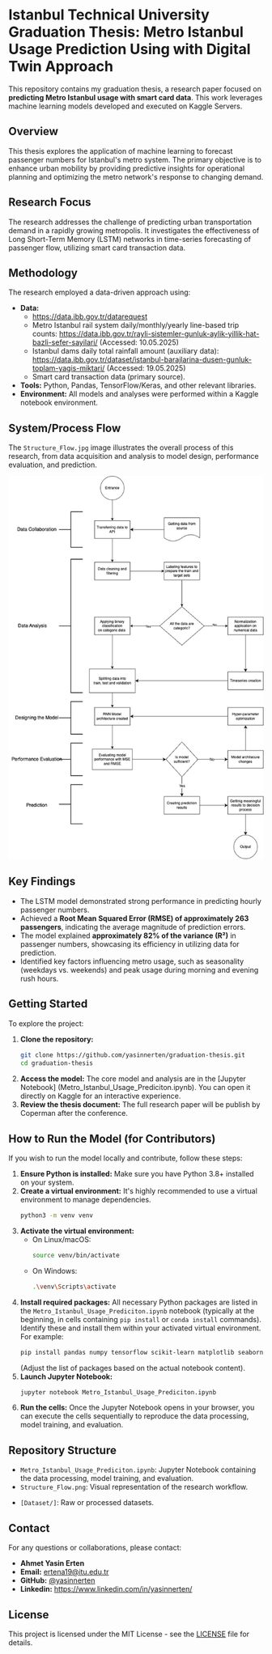 # Istanbul Technical University Graduation Thesis: Metro Istanbul Usage Prediction Using with Digital Twin Approach 

This repository contains my graduation thesis, a research paper focused on **predicting Metro Istanbul usage with smart card data**. This work leverages machine learning models developed and executed on Kaggle Servers.

## Overview

This thesis explores the application of machine learning to forecast passenger numbers for Istanbul's metro system. The primary objective is to enhance urban mobility by providing predictive insights for operational planning and optimizing the metro network's response to changing demand.

## Research Focus

The research addresses the challenge of predicting urban transportation demand in a rapidly growing metropolis. It investigates the effectiveness of Long Short-Term Memory (LSTM) networks in time-series forecasting of passenger flow, utilizing smart card transaction data.

## Methodology

The research employed a data-driven approach using:

* **Data:**
    * https://data.ibb.gov.tr/datarequest
    * Metro Istanbul rail system daily/monthly/yearly line-based trip counts: <https://data.ibb.gov.tr/rayli-sistemler-gunluk-aylik-yillik-hat-bazli-sefer-sayilari/> (Accessed: 10.05.2025)
    * Istanbul dams daily total rainfall amount (auxiliary data): <https://data.ibb.gov.tr/dataset/istanbul-barajlarina-dusen-gunluk-toplam-yagis-miktari/> (Accessed: 19.05.2025)
    * Smart card transaction data (primary source).
* **Tools:** Python, Pandas, TensorFlow/Keras, and other relevant libraries.
* **Environment:** All models and analyses were performed within a Kaggle notebook environment.

## System/Process Flow

The `Structure_Flow.jpg` image illustrates the overall process of this research, from data acquisition and analysis to model design, performance evaluation, and prediction.

![Flow Diagram](Structure_Flow.jpg)

## Key Findings

* The LSTM model demonstrated strong performance in predicting hourly passenger numbers.
* Achieved a **Root Mean Squared Error (RMSE) of approximately 263 passengers**, indicating the average magnitude of prediction errors.
* The model explained **approximately 82% of the variance (R²)** in passenger numbers, showcasing its efficiency in utilizing data for prediction.
* Identified key factors influencing metro usage, such as seasonality (weekdays vs. weekends) and peak usage during morning and evening rush hours.

## Getting Started

To explore the project:

1.  **Clone the repository:**
    ```bash
    git clone https://github.com/yasinnerten/graduation-thesis.git
    cd graduation-thesis
    ```
2.  **Access the model:** The core model and analysis are in the [Jupyter Notebook] (Metro_Istanbul_Usage_Prediciton.ipynb). You can open it directly on Kaggle for an interactive experience.
3.  **Review the thesis document:** The full research paper will be publish by Coperman after the conference.

## How to Run the Model (for Contributors)

If you wish to run the model locally and contribute, follow these steps:

1.  **Ensure Python is installed:** Make sure you have Python 3.8+ installed on your system.
2.  **Create a virtual environment:** It's highly recommended to use a virtual environment to manage dependencies.
    ```bash
    python3 -m venv venv
    ```
3.  **Activate the virtual environment:**
    * On Linux/macOS:
        ```bash
        source venv/bin/activate
        ```
    * On Windows:
        ```bash
        .\venv\Scripts\activate
        ```
4.  **Install required packages:** All necessary Python packages are listed in the `Metro_Istanbul_Usage_Prediciton.ipynb` notebook (typically at the beginning, in cells containing `pip install` or `conda install` commands). Identify these and install them within your activated virtual environment. For example:
    ```bash
    pip install pandas numpy tensorflow scikit-learn matplotlib seaborn jupyter
    ```
    (Adjust the list of packages based on the actual notebook content).
5.  **Launch Jupyter Notebook:**
    ```bash
    jupyter notebook Metro_Istanbul_Usage_Prediciton.ipynb
    ```
6.  **Run the cells:** Once the Jupyter Notebook opens in your browser, you can execute the cells sequentially to reproduce the data processing, model training, and evaluation.

## Repository Structure

* `Metro_Istanbul_Usage_Prediciton.ipynb`: Jupyter Notebook containing the data processing, model training, and evaluation.
* `Structure_Flow.png`: Visual representation of the research workflow.
<!-- * `AhmetYasin_DevelopingaDigitalTwinSystemforPredictingUsageofIstanbulMetro.pdf`: The complete graduation thesis document. -->
* `[Dataset/]`: Raw or processed datasets.

## Contact

For any questions or collaborations, please contact:

* **Ahmet Yasin Erten**
* **Email:** ertena19@itu.edu.tr
* **GitHub:** [@yasinnerten](https://github.com/yasinnerten)
* **Linkedin:** https://www.linkedin.com/in/yasinnerten/
## License

This project is licensed under the MIT License - see the [LICENSE](LICENSE) file for details.
